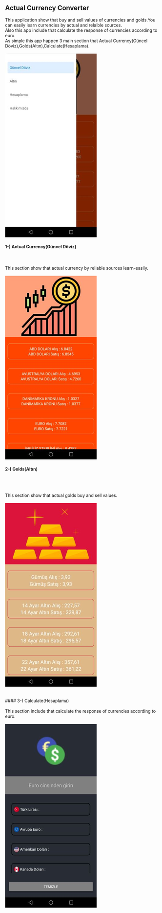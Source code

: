## Actual Currency Converter

This application show that buy and sell values of currencies and golds.You can easily learn currencies by actual and relaible sources.
<br>
Also this app include that  calculate the response of currencies according to euro.
<br>
As simple this app happen 3 main section that Actual Currency(Güncel Döviz),Golds(Altın),Calculate(Hesaplama).
<br>
<br>
<img src="images/3.jpg" style="width=300,height=600" />
<br>
#### 1-) Actual Currency(Güncel Döviz)
<br>
<br>
 This section show that actual currency by reliable sources learn-easily.
<br>
<br>

<img src="images/4.jpg" style="width=300,height=600" />
<br>

#### 2-) Golds(Altın)
<br>
<br>
<br>
This section show that actual golds buy and sell values.
<br>
<br>
<img src="images/5.jpg" style="width=300,height=600" />

<br>
<br>
<br>
#### 3-) Calculate(Hesaplama) 
<br>
<br>
This section include that calculate the response of currencies according to euro.
<br>
<br>

<img src="images/6.jpg" style="width=300,height=600" />
